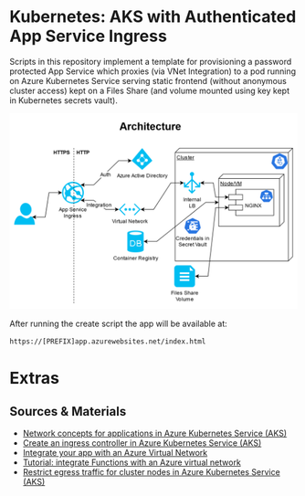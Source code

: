 # Kubernetes: AKS with Authenticated App Service Ingress

Scripts in this repository implement a template for provisioning a password protected App Service which proxies (via VNet Integration) to a pod running on Azure Kubernetes Service serving static frontend (without anonymous cluster access) kept on a Files Share (and volume mounted using key kept in Kubernetes secrets vault).

![Architecture](architecture.png)

After running the create script the app will be available at:

    https://[PREFIX]app.azurewebsites.net/index.html


# Extras

## Sources & Materials

* [Network concepts for applications in Azure Kubernetes Service (AKS)](https://docs.microsoft.com/en-us/azure/aks/concepts-network)
* [Create an ingress controller in Azure Kubernetes Service (AKS)](https://docs.microsoft.com/en-us/azure/aks/ingress-basic)
* [Integrate your app with an Azure Virtual Network](https://docs.microsoft.com/en-us/azure/app-service/web-sites-integrate-with-vnet)
* [Tutorial: integrate Functions with an Azure virtual network](https://docs.microsoft.com/en-us/azure/azure-functions/functions-create-vnet)
* [Restrict egress traffic for cluster nodes in Azure Kubernetes Service (AKS)](https://docs.microsoft.com/en-us/azure/aks/limit-egress-traffic)

